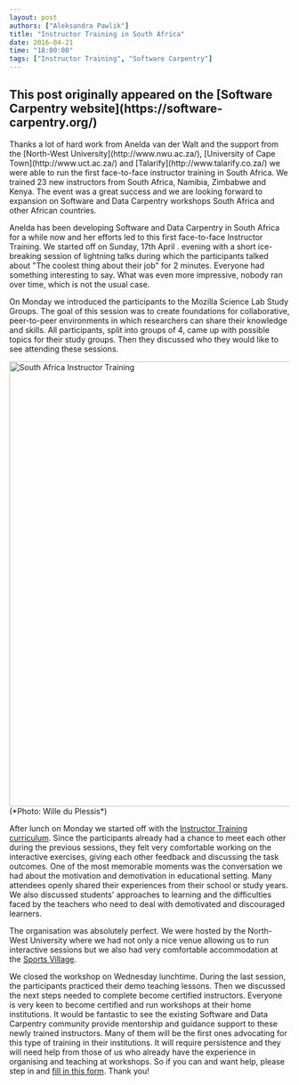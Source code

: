 ```yaml
---
layout: post
authors: ["Aleksandra Pawlik"]
title: "Instructor Training in South Africa"
date: 2016-04-21
time: "18:00:00"
tags: ["Instructor Training", "Software Carpentry"]
---
```


<h2>This post originally appeared on the [Software Carpentry website](https://software-carpentry.org/)</h2>
Thanks a lot of hard work from Anelda van der Walt and the support from the [North-West University](http://www.nwu.ac.za/), [University of Cape Town](http://www.uct.ac.za/) and [Talarify](http://www.talarify.co.za/)
we were able to run the first face-to-face instructor training in South Africa. We trained 23 new instructors
 from South Africa, Namibia, Zimbabwe and Kenya. The event was a great success and we are looking forward to
 expansion on Software and Data Carpentry workshops South Africa and other African countries.

Anelda has been developing Software and Data Carpentry in South Africa for a while now
 and her efforts led to this first face-to-face Instructor Training. We started off on Sunday,  17th April
. evening with a short ice-breaking session of lightning talks during which the participants talked 
about "The coolest thing about their job" for 2 minutes. Everyone had something interesting to say. What
 was even more impressive, nobody ran over time, which is not the usual case.

On Monday we introduced the participants to the Mozilla Science Lab Study Groups. The goal of this session 
was to create foundations for collaborative, peer-to-peer environments in which researchers can share 
their knowledge and skills. All participants, split into groups of 4, came up with possible topics for their study
 groups. Then they discussed who they would like to see attending these sessions.

<img src="../../../files/2016/04/south-africa-instr-training.jpg" alt="South Africa Instructor Training" width="800px">
(*Photo: Wille du Plessis*)

After lunch on Monday we started off with the [Instructor Training curriculum]({{site.training_url}}).
Since the participants
 already had a chance to meet each other during the previous sessions, they felt very comfortable
 working on the interactive exercises, giving each other feedback and discussing the task outcomes. 
One of the most memorable moments was the conversation we had about the motivation and demotivation in
 educational setting. Many attendees openly shared their experiences from their school or
 study years. We also discussed students' approaches to learning and the difficulties faced by the teachers
 who need to deal with demotivated and discouraged learners.

The organisation was absolutely perfect. We were hosted by the North-West University where we had not 
only a nice venue allowing us to run interactive sessions but we also had very comfortable
 accommodation at the [Sports Village](http://www.nwu.ac.za/nwu-potchefstroom-campus-news-sports-village-accommodates-blitz-boks). 

We closed the workshop on Wednesday lunchtime. During the last session, the
 participants practiced their demo teaching lessons. Then we discussed the next steps needed
 to complete become certified instructors. Everyone is very keen to become certified and run
 workshops at their home institutions. It would be fantastic to see the existing Software and Data Carpentry community
 provide mentorship and guidance support to these newly trained instructors. Many of them will be the first ones
 advocating for this type of training in their institutions. It will require persistence and they will need help from
 those of us who already have the experience in organising and teaching at workshops. 
So if you can and want help, please step in and [fill in this form](http://goo.gl/forms/idZt3rsPrL). Thank you!

